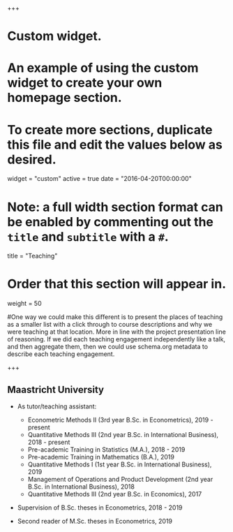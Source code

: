 +++
# Custom widget.
# An example of using the custom widget to create your own homepage section.
# To create more sections, duplicate this file and edit the values below as desired.
widget = "custom"
active = true
date = "2016-04-20T00:00:00"

# Note: a full width section format can be enabled by commenting out the `title` and `subtitle` with a `#`.
title = "Teaching"


# Order that this section will appear in.
weight = 50

#One way we could make this different is to present the places of teaching as a smaller list with a click through to course descriptions and why we were teaching at that location. More in line with the project presentation line of reasoning. If we did each teaching engagement independently like a talk, and then aggregate them, then we could use schema.org metadata to describe each teaching engagement.

+++
<h2>Maastricht University</h2>

+ As tutor/teaching assistant:
    * Econometric Methods II (3rd year B.Sc. in Econometrics), 2019 - present
    * Quantitative Methods III (2nd year B.Sc. in International Business), 2018 - present
    * Pre-academic Training in Statistics (M.A.), 2018 - 2019
    * Pre-academic Training in Mathematics (B.A.), 2019
    * Quantitative Methods I (1st year B.Sc. in International Business), 2019
    * Management of Operations and Product Development (2nd year B.Sc. in International Business), 2018
    * Quantitative Methods III (2nd year B.Sc. in Economics), 2017
    
+ Supervision of B.Sc. theses in Econometrics, 2018 - 2019
+ Second reader of M.Sc. theses in Econometrics, 2019
